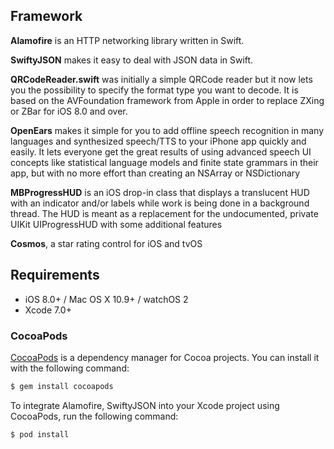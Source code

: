 ## Framework

**Alamofire** is an HTTP networking library written in Swift.

**SwiftyJSON** makes it easy to deal with JSON data in Swift.

**QRCodeReader.swift** was initially a simple QRCode reader but it now lets you the possibility to specify the format type you want to decode. It is based on the AVFoundation framework from Apple in order to replace ZXing or ZBar for iOS 8.0 and over.

**OpenEars** makes it simple for you to add offline speech recognition in many languages and synthesized speech/TTS to your iPhone app quickly and easily. It lets everyone get the great results of using advanced speech UI concepts like statistical language models and finite state grammars in their app, but with no more effort than creating an NSArray or NSDictionary

**MBProgressHUD** is an iOS drop-in class that displays a translucent HUD with an indicator and/or labels while work is being done in a background thread. The HUD is meant as a replacement for the undocumented, private UIKit UIProgressHUD with some additional features

**Cosmos**, a star rating control for iOS and tvOS

## Requirements

- iOS 8.0+ / Mac OS X 10.9+ / watchOS 2
- Xcode 7.0+

### CocoaPods

[CocoaPods](http://cocoapods.org) is a dependency manager for Cocoa projects. You can install it with the following command:

```bash
$ gem install cocoapods
```

To integrate Alamofire, SwiftyJSON into your Xcode project using CocoaPods, run the following command:

```bash
$ pod install
```